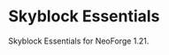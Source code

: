 # Skyblock Essentials

Skyblock Essentials for NeoForge 1.21.

<!--
vim: ts=2 sw=2 et fdm=marker :
-->
